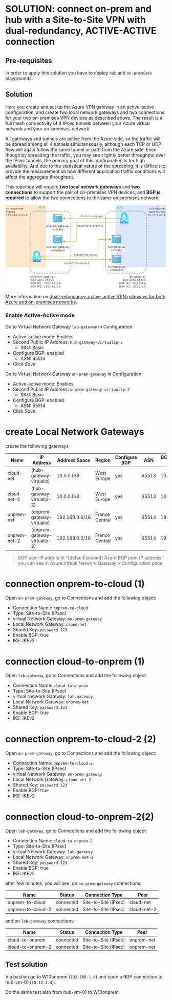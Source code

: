 # SOLUTION: connect on-prem and hub with a Site-to-Site VPN with dual-redundancy, ACTIVE-ACTIVE connection 

## Pre-requisites

In order to apply this solution you have to deploy `hub` and `on-premises` playgrounds.

## Solution
Here you create and set up the Azure VPN gateway in an active-active configuration, and create two local network gateways and two connections for your two on-premises VPN devices as described above. The result is a full mesh connectivity of 4 IPsec tunnels between your Azure virtual network and your on-premises network.

All gateways and tunnels are active from the Azure side, so the traffic will be spread among all 4 tunnels simultaneously, although each TCP or UDP flow will again follow the same tunnel or path from the Azure side. Even though by spreading the traffic, you may see slightly better throughput over the IPsec tunnels, the primary goal of this configuration is for high availability. And due to the statistical nature of the spreading, it is difficult to provide the measurement on how different application traffic conditions will affect the aggregate throughput.

This topology will require **two local network gateways** and **two connections** to support the pair of on-premises VPN devices, and **BGP is required** to allow the two connections to the same on-premises network. 

![S2S VPN with dual redundacy configuration](../images/ipsec-dr.png)

More information on [dual-redundancy, active-active VPN gateways for both Azure and on-premises networks](https://docs.microsoft.com/en-us/azure/vpn-gateway/vpn-gateway-highlyavailable#dual-redundancy-active-active-vpn-gateways-for-both-azure-and-on-premises-networks).

### Enable Active-Active mode
Go to Virtual Network Gateway `lab-gateway` in Configuration:
* Active-active mode: Enables
* Second Public IP Address: `hub-gateway-virtualip-2` 
  * SKU: Basic
* Configure BGP: enabled
  * ASN: 65513
* Click *Save* 

Go to Virtual Network Gateway `on-prem-gateway` in Configuration:
* Active-active mode: Enables
* Second Public IP Address: `onprem-gateway-virtualip-2` 
  * SKU: Basic
* Configure BGP: enabled
  * ASN: 65514
* Click *Save*

# create Local Network Gateways
create the following gateways

| Name | IP Address | Address Space | Region | Configure BGP | ASN | BGP peer IP addr |
|---|---|---|---|---|---|---|
|cloud-net | (hub-gateway-virtualip) | 10.0.0.0/8| West Europe | yes | 65513 | 10.12.4.4 |
|cloud-net-2 | (hub-gateway-virtualip-2) | 10.0.0.0/8| West Europe | yes | 65513 | 10.12.4.5 |
|onprem-net| (onprem-gateway-virtualip) | 192.168.0.0/16 | France Central | yes | 65514 | 192.168.3.4 |
|onprem-net-2| (onprem-gateway-virtualip-2) | 192.168.0.0/16 | France Central | yes | 65514 | 192.168.3.5 |

> BGP peer IP addr is th "[default|second] Azure BGP peer IP address" you can see in Azure Virtual Network Gateway > Configuration pane 


# connection onprem-to-cloud (1)
Open `on-prem-gateway`, go to Connections and add the following object:

* Connection Name: `onprem-to-cloud`
* Type: Site-to-Site (IPsec)
* virtual Network Gateway:  `on-prem-gateway`
* Local Network Gateway: `cloud-net`
* Shared Key: `password.123`
* Enable BGP: true
* IKE: IKEv2


# connection cloud-to-onprem (1)
Open `lab-gateway`, go to Connections and add the following object:

* Connection Name: `cloud-to-onprem`
* Type: Site-to-Site (IPsec)
* virtual Network Gateway:  `lab-gateway`
* Local Network Gateway: `onprem-net`
* Shared Key: `password.123`
* Enable BGP: true
* IKE: IKEv2

# connection onprem-to-cloud-2 (2)
Open `on-prem-gateway`, go to Connections and add the following object:

* Connection Name: `onprem-to-cloud-2`
* Type: Site-to-Site (IPsec)
* virtual Network Gateway:  `on-prem-gateway`
* Local Network Gateway: `cloud-net-2`
* Shared Key: `password.123`
* Enable BGP: true
* IKE: IKEv2

# connection cloud-to-onprem-2(2)
Open `lab-gateway`, go to Connections and add the following object:

* Connection Name: `cloud-to-onprem-2`
* Type: Site-to-Site (IPsec)
* virtual Network Gateway:  `lab-gateway`
* Local Network Gateway: `onprem-net-2`
* Shared Key: `password.123`
* Enable BGP: true
* IKE: IKEv2



after few minutes, you will see, on  `on-prem-gateway` connections:

| Name | Status | Connection Type | Peer |
|---|---|---|---|
|onprem-to-cloud | connected  |Site-to-Site (IPsec)| cloud-net|
|onprem-to-cloud-2 | connected  |Site-to-Site (IPsec)| cloud-net-2|

and on `lab-gateway` connections:

| Name | Status | Connection Type | Peer |
|---|---|---|---|
|cloud-to-onprem | connected  |Site-to-Site (IPsec)| onprem-net |
|cloud-to-onprem-2 | connected  |Site-to-Site (IPsec)| onprem-net |

## Test solution
Via bastion go to W10onprem (`192.168.1.4`) and open a RDP connection to hub-vm-01 (`10.12.1.4`).

Do the same test also from hub-vm-01 to W10onprem.
